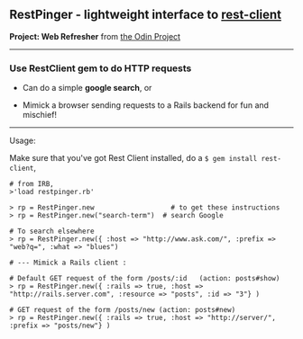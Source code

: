 ## RestPinger - lightweight interface to [rest-client](https://github.com/rest-client/rest-client)

**Project: Web Refresher** from [the Odin Project](http://www.theodinproject.com/ruby-on-rails/let-s-get-building)

---

### Use RestClient gem to do HTTP requests

- Can do a simple **google search**, or

- Mimick a browser sending requests to a Rails backend for fun and mischief!

---


Usage:

Make sure that you've got Rest Client installed, do a ```$ gem install rest-client```,


```
# from IRB, 
>'load restpinger.rb' 

> rp = RestPinger.new       			# to get these instructions
> rp = RestPinger.new("search-term")  # search Google

# To search elsewhere
> rp = RestPinger.new({ :host => "http://www.ask.com/", :prefix => "web?q=", :what => "blues")

# --- Mimick a Rails client :

# Default GET request of the form /posts/:id   (action: posts#show)
> rp = RestPinger.new({ :rails => true, :host => "http://rails.server.com", :resource => "posts", :id => "3"} )

# GET request of the form /posts/new (action: posts#new)
> rp = RestPinger.new({ :rails => true, :host => "http://server/", :prefix => "posts/new"} )

```